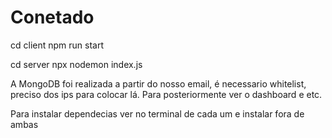# Conetado

cd client
npm run start

cd server
npx nodemon index.js

A MongoDB foi realizada a partir do nosso email, é necessario whitelist, preciso dos ips para colocar lá. Para posteriormente ver o dashboard e etc.

Para instalar dependecias ver no terminal de cada um e instalar fora de ambas